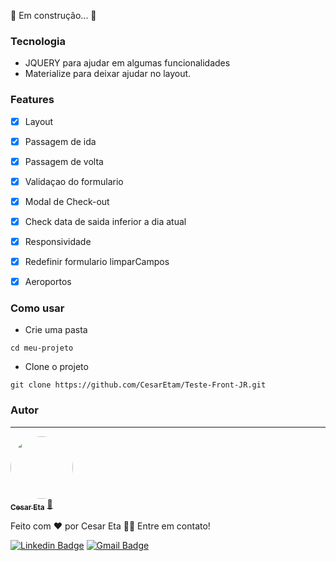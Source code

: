 🚧  Em construção... 🚧

### Tecnologia

- JQUERY para ajudar em algumas funcionalidades
- Materialize para deixar ajudar no layout.


### Features

- [x] Layout
- [x] Passagem de ida
- [x] Passagem de volta
- [x] Validaçao do formulario
- [x] Modal de Check-out
- [x] Check data de saida inferior a dia atual
- [x] Responsividade
- [x] Redefinir formulario limparCampos
- [x] Aeroportos


### Como usar

- Crie uma pasta
```
cd meu-projeto
```

- Clone o projeto
```
git clone https://github.com/CesarEtam/Teste-Front-JR.git
```


### Autor
---

<a href="https://github.com/CesarEtam">
 <img style="border-radius: 50%;" src="https://avatars.githubusercontent.com/u/36644500?v=4" width="100px;" alt=""/>
 <br />
 <sub><b>Cesar Eta</b></sub></a> <a href="https://cesaretam.github.io/" title="Dev">🚀</a>


Feito com ❤️ por Cesar Eta 👋🏽 Entre em contato!

[![Linkedin Badge](https://img.shields.io/badge/-Cesar-blue?style=flat-square&logo=Linkedin&logoColor=white&link=https://www.linkedin.com/in/cesar.etam/)](https://www.linkedin.com/in/cesaretam/) 
[![Gmail Badge](https://img.shields.io/badge/-cesar.etam@gmail.com-c14438?style=flat-square&logo=Gmail&logoColor=white&link=mailto:cesar.etam@gmail.com)](mailto:cesar.etam@gmail.com)